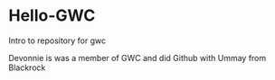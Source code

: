 # Hello-GWC
Intro to repository for gwc

Devonnie is was a member of GWC and did Github with Ummay from Blackrock
